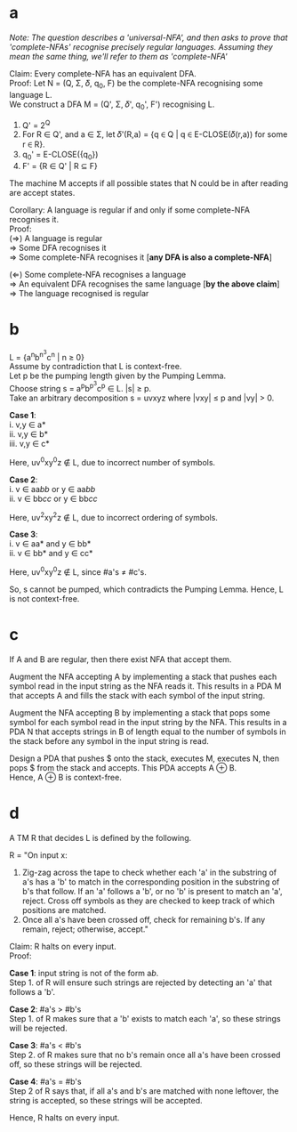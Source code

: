 # a
_Note: The question describes a 'universal-NFA', and then asks to prove that 'complete-NFAs' recognise precisely regular languages. Assuming they mean the same thing, we'll refer to them as 'complete-NFA'_

Claim: Every complete-NFA has an equivalent DFA.  
Proof: Let N = (Q, Σ, 𝛿, q<sub>0</sub>, F) be the complete-NFA recognising some language L.  
We construct a DFA M = (Q', Σ, 𝛿', q<sub>0</sub>', F') recognising L.

1. Q' = 2<sup>Q</sup>
2. For R ∈ Q', and a ∈ Σ, let 𝛿'(R,a) = {q ∈ Q | q ∈ E-CLOSE(𝛿(r,a)) for some r ∈ R}.
3. q<sub>0</sub>' = E-CLOSE({q<sub>0</sub>})
4. F' = {R ∈ Q' | R ⊆ F}

The machine M accepts if all possible states that N could be in after reading are accept states.

Corollary: A language is regular if and only if some complete-NFA recognises it.  
Proof:  
(⇒) A language is regular  
⇒ Some DFA recognises it  
⇒ Some complete-NFA recognises it [**any DFA is also a complete-NFA**]  

(⇐) Some complete-NFA recognises a language  
⇒ An equivalent DFA recognises the same language [**by the above claim**]  
⇒ The language recognised is regular

# b
L = {a<sup>n</sup>b<sup>n<sup>3</sup></sup>c<sup>n</sup> | n ≥ 0}  
Assume by contradiction that L is context-free.  
Let p be the pumping length given by the Pumping Lemma.  
Choose string s = a<sup>p</sup>b<sup>p<sup>3</sup></sup>c<sup>p</sup> ∈ L. |s| ≥ p.  
Take an arbitrary decomposition s = uvxyz where |vxy| ≤ p and |vy| > 0.  

**Case 1**:  
i. v,y ∈ a*  
ii. v,y ∈ b*  
iii. v,y ∈ c*

Here, uv<sup>0</sup>xy<sup>0</sup>z ∉ L, due to incorrect number of symbols.  

**Case 2**:  
i. v ∈ aa*bb* or y ∈ aa*bb*  
ii. v ∈ bb*cc* or y ∈ bb*cc*

Here, uv<sup>2</sup>xy<sup>2</sup>z ∉ L, due to incorrect ordering of symbols.

**Case 3**:  
i. v ∈ aa* and y ∈ bb*  
ii. v ∈ bb* and y ∈ cc*

Here, uv<sup>0</sup>xy<sup>0</sup>z ∉ L, since #a's ≠ #c's.

So, s cannot be pumped, which contradicts the Pumping Lemma. Hence, L is not context-free.

# c
If A and B are regular, then there exist NFA that accept them.

Augment the NFA accepting A by implementing a stack that pushes each symbol read in the input string as the NFA reads it.
This results in a PDA M that accepts A and fills the stack with each symbol of the input string.

Augment the NFA accepting B by implementing a stack that pops some symbol for each symbol read in the input string by the NFA.
This results in a PDA N that accepts strings in B of length equal to the number of symbols in the stack before any symbol in the input string is read.

Design a PDA that pushes $ onto the stack, executes M, executes N, then pops $ from the stack and accepts. This PDA accepts A ⊕ B.  
Hence, A ⊕ B is context-free.

# d
A TM R that decides L is defined by the following.  

R = "On input x:  
  1. Zig-zag across the tape to check whether each 'a' in the substring of a's has a 'b' to match in the corresponding
     position in the substring of b's that follow. If an 'a' follows a 'b', or no 'b' is present to match an 'a', reject.
     Cross off symbols as they are checked to keep track of which positions are matched.  
  2. Once all a's have been crossed off, check for remaining b's. If any remain, reject; otherwise, accept."

Claim: R halts on every input.  
Proof:

**Case 1**: input string is not of the form a*b*.  
Step 1. of R will ensure such strings are rejected by detecting an 'a' that follows a 'b'.
  
**Case 2**: #a's > #b's  
Step 1. of R makes sure that a 'b' exists to match each 'a', so these strings will be rejected.
  
**Case 3**: #a's < #b's  
Step 2. of R makes sure that no b's remain once all a's have been crossed off, so these strings will be rejected.
  
**Case 4**: #a's = #b's  
Step 2 of R says that, if all a's and b's are matched with none leftover, the string is accepted, so these strings will be accepted.

Hence, R halts on every input.
